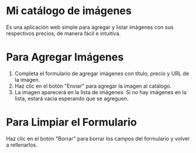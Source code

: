 # Mi catálogo de imágenes

Es una aplicación web simple para agregar y listar imágenes con sus respectivos precios, de manera fácil e intuitiva.

# Para Agregar Imágenes

1. Completa el formulario de agregar imágenes con título, precio y URL de la imagen.
2. Haz clic en el botón "Enviar" para agregar la imagen al catálogo.
3. La imagen aparecerá en la lista de imágenes. Si no hay imágenes en la lista, estará vacia esperando que se agreguen.

# Para Limpiar el Formulario

Haz clic en el botón "Borrar" para borrar los campos del formulario y volver a rellenarlos.